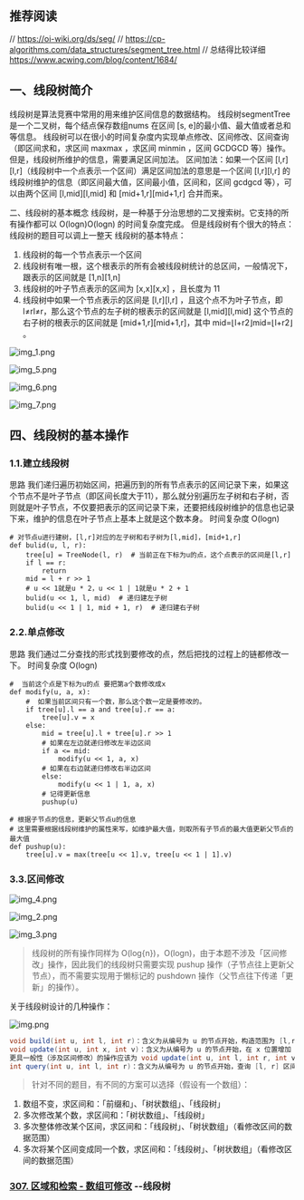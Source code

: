 ## 推荐阅读
// https://oi-wiki.org/ds/seg/
// https://cp-algorithms.com/data_structures/segment_tree.html
// 总结得比较详细 https://www.acwing.com/blog/content/1684/

## 一、线段树简介

线段树是算法竞赛中常用的用来维护区间信息的数据结构。
线段树segmentTree 是一个二叉树，每个结点保存数组nums 在区间 [s, e]的最小值、最大值或者总和等信息。
线段树可以在很小的时间复杂度内实现单点修改、区间修改、区间查询（即区间求和，求区间 maxmax ，求区间 minmin ，区间 GCDGCD 等）操作。
但是，线段树所维护的信息，需要满足区间加法。
区间加法：如果一个区间 [l,r][l,r]（线段树中一个点表示一个区间）满足区间加法的意思是一个区间 [l,r][l,r] 的线段树维护的信息（即区间最大值，区间最小值，区间和，区间 gcdgcd
等），可以由两个区间 [l,mid][l,mid] 和 [mid+1,r][mid+1,r] 合并而来。

二、线段树的基本概念
线段树，是一种基于分治思想的二叉搜索树。它支持的所有操作都可以 O(logn)O(log⁡n) 的时间复杂度完成。
但是线段树有个很大的特点：线段树的题目可以调上一整天
线段树的基本特点：

1. 线段树的每一个节点表示一个区间
2. 线段树有唯一根，这个根表示的所有会被线段树统计的总区间，一般情况下，跟表示的区间就是 [1,n][1,n]
3. 线段树的叶子节点表示的区间为 [x,x][x,x] ，且长度为 11
4. 线段树中如果一个节点表示的区间是 [l,r][l,r] ，且这个点不为叶子节点，即 l≠rl≠r，那么这个节点的左子树的根表示的区间就是 [l,mid][l,mid]
   这个节点的右子树的根表示的区间就是 [mid+1,r][mid+1,r]，其中 mid=⌊l+r2⌋mid=⌊l+r2⌋ 。

![img_1.png](img_1.png)

![img_5.png](img_5.png)

![img_6.png](img_6.png)

![img_7.png](img_7.png)

## 四、线段树的基本操作

### 1.1.建立线段树

思路
我们递归遍历初始区间，把遍历到的所有节点表示的区间记录下来，如果这个节点不是叶子节点（即区间长度大于11），那么就分别遍历左子树和右子树，否则就是叶子节点，不仅要把表示的区间记录下来，还要把线段树维护的信息也记录下来，维护的信息在叶子节点上基本上就是这个数本身。
时间复杂度 O(logn)

```python3
# 对节点u进行建树，[l,r]对应的左子树和右子树为[l,mid]，[mid+1,r]
def bulid(u, l, r):
    tree[u] = TreeNode(l, r)  # 当前正在下标为u的点，这个点表示的区间是[l,r]
    if l == r:
        return
    mid = l + r >> 1
    # u << 1就是u * 2，u << 1 | 1就是u * 2 + 1
    bulid(u << 1, l, mid)  # 递归建左子树
    bulid(u << 1 | 1, mid + 1, r)  # 递归建右子树
```

### 2.2.单点修改

思路
我们通过二分查找的形式找到要修改的点，然后把找的过程上的链都修改一下。
时间复杂度 O(logn)

```python3
#  当前这个点是下标为u的点 要把第a个数修改成x
def modify(u, a, x):
    #  如果当前区间只有一个数，那么这个数一定是要修改的。
    if tree[u].l == a and tree[u].r == a:
        tree[u].v = x
    else:
        mid = tree[u].l + tree[u].r >> 1
        # 如果在左边就递归修改左半边区间
        if a <= mid:
            modify(u << 1, a, x)
        # 如果在右边就递归修改右半边区间
        else:
            modify(u << 1 | 1, a, x)
        # 记得更新信息
        pushup(u)

# 根据子节点的信息，更新父节点u的信息
# 这里需要根据线段树维护的属性来写，如维护最大值，则取所有子节点的最大值更新父节点的最大值
def pushup(u):
    tree[u].v = max(tree[u << 1].v, tree[u << 1 | 1].v)
```

### 3.3.区间修改
![img_4.png](img_4.png)

![img_2.png](img_2.png)

![img_3.png](img_3.png)

> 线段树的所有操作同样为 O(log{n})，O(logn)，由于本题不涉及「区间修改」操作，因此我们的线段树只需要实现 pushup 操作（子节点往上更新父节点），而不需要实现用于懒标记的 pushdown
> 操作（父节点往下传递「更新」的操作）。

关于线段树设计的几种操作：

![img.png](img.png)

```java
void build(int u, int l, int r)：含义为从编号为 u 的节点开始，构造范围为 [l,r] 的树节点；
void update(int u, int x, int v)：含义为从编号为 u 的节点开始，在 x 位置增加 v；
更具一般性（涉及区间修改）的操作应该为 void update(int u, int l, int r, int v)，代表在 [l, r] 范围增加 v；
int query(int u, int l, int r)：含义为从编号为 u 的节点开始，查询 [l, r] 区间和为多少。
```

> 针对不同的题目，有不同的方案可以选择（假设有一个数组）：
   1. 数组不变，求区间和：「前缀和」、「树状数组」、「线段树」
   2. 多次修改某个数，求区间和：「树状数组」、「线段树」
   3. 多次整体修改某个区间，求区间和：「线段树」、「树状数组」（看修改区间的数据范围）
   4. 多次将某个区间变成同一个数，求区间和：「线段树」、「树状数组」（看修改区间的数据范围）



### [307. 区域和检索 - 数组可修改](https://leetcode.cn/problems/range-sum-query-mutable/) --线段树